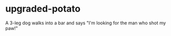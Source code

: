 # upgraded-potato

A 3-leg dog walks into a bar and says "I'm looking for the man who shot my paw!" 
